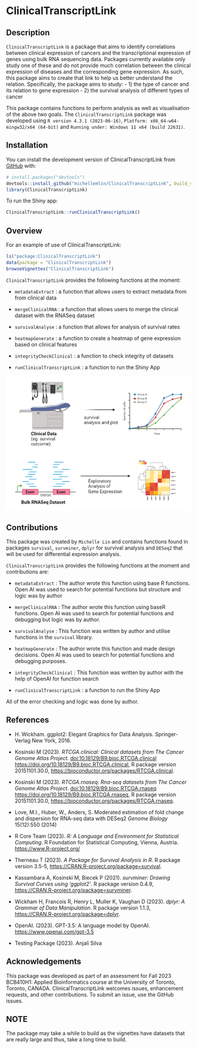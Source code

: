 
<!-- README.md is generated from README.Rmd. Please edit that file -->

# ClinicalTranscriptLink

<!-- badges: start -->
<!-- badges: end -->

## Description

`ClinicalTranscriptLink` is a package that aims to identify correlations
between clinical expression of cancers and the transcriptional
expression of genes using bulk RNA sequencing data. Packages currently
available only study one of these and do not provide much correlation
between the clinical expression of diseases and the corresponding gene
expression. As such, this package aims to create that link to help us
better understand the relation. Specifically, the package aims to
study: - 1) the type of cancer and its relation to gene expression - 2)
the survival analysis of different types of cancer

This package contains functions to perform analysis as well as
visualisation of the above two goals. The `ClinicalTranscriptLink`
package was developed using `R version 4.3.1 (2023-06-16)`,
`Platform: x86_64-w64-mingw32/x64 (64-bit)` and
`Running under: Windows 11 x64 (build 22631)`.

## Installation

You can install the development version of ClinicalTranscriptLink from
[GitHub](https://github.com/) with:

``` r
# install.packages("devtools")
devtools::install_github("michellemlin/ClinicalTranscriptLink", build_vignettes = TRUE)
library(ClinicalTranscriptLink)
```

To run the Shiny app:

``` r
ClinicalTranscriptLink::runClinicalTranscriptLink()
```

## Overview

For an example of use of ClinicalTranscriptLink:

``` r
ls("package:ClinicalTranscriptLink")
data(package = "ClinicalTranscriptLink") 
browseVignettes("ClinicalTranscriptLink")
```

`ClinicalTranscriptLink` provides the following functions at the moment:

- `metadataExtract` : a function that allows users to extract metadata
  from from clinical data

- `mergeClinicalRNA` : a function that allows users to merge the
  clinical dataset with the RNASeq dataset

- `survivalAnalyse` : a function that allows for analysis of survival
  rates

- `heatmapGenerate` : a function to create a heatmap of gene expression
  based on clinical features

- `integrityCheckClinical` : a function to check integrity of datasets

- `runClinicalTranscriptLink` : a function to run the Shiny App

![](./MichellePackageOverview.png)

## Contributions

This package was created by `Michelle Lin` and contains functions found
in packages `survival`, `survminer`, `dplyr` for survival analysis and
`DESeq2` that will be used for differential expression analysis.

`ClinicalTranscriptLink` provides the following functions at the moment
and contributions are:

- `metadataExtract` : The author wrote this function using base R
  functions. Open AI was used to search for potential functions but
  structure and logic was by author

- `mergeClinicalRNA` : The author wrote this function using baseR
  functions. Open AI was used to search for potential functions and
  debugging but logic was by author.

- `survivalAnalyse` : This function was written by author and utilise
  functions in the `survival` library.

- `heatmapGenerate` : The author wrote this function and made design
  decisions. Open AI was used to search for potential functions and
  debugging purposes.

- `integrityCheckClinical` : This function was written by author with
  the help of OpenAI for function search

- `runClinicalTranscriptLink` : a function to run the Shiny App

All of the error checking and logic was done by author.

## References

- H. Wickham. ggplot2: Elegant Graphics for Data Analysis.
  Springer-Verlag New York, 2016.

- Kosinski M (2023). *RTCGA.clinical: Clinical datasets from The Cancer
  Genome Atlas Project*. <doi:10.18129/B9.bioc.RTCGA.clinical>
  <https://doi.org/10.18129/B9.bioc.RTCGA.clinical>, R package version
  20151101.30.0, <https://bioconductor.org/packages/RTCGA.clinical>.

- Kosinski M (2023). *RTCGA.rnaseq: Rna-seq datasets from The Cancer
  Genome Atlas Project*. <doi:10.18129/B9.bioc.RTCGA.rnaseq>
  <https://doi.org/10.18129/B9.bioc.RTCGA.rnaseq>, R package version
  20151101.30.0, <https://bioconductor.org/packages/RTCGA.rnaseq>.

- Love, M.I., Huber, W., Anders, S. Moderated estimation of fold change
  and dispersion for RNA-seq data with DESeq2 *Genome Biology*
  15(12):550 (2014)

- R Core Team (2023). *R: A Language and Environment for Statistical
  Computing*. R Foundation for Statistical Computing, Vienna, Austria.
  <https://www.R-project.org/>

- Therneau T (2023). *A Package for Survival Analysis in R*. R package
  version 3.5-5, <https://CRAN.R-project.org/package=survival>.

- Kassambara A, Kosinski M, Biecek P (2021). *survminer: Drawing
  Survival Curves using ‘ggplot2’*. R package version 0.4.9,
  <https://CRAN.R-project.org/package=survminer>.

- Wickham H, Francois R, Henry L, Muller K, Vaughan D (2023). *dplyr: A
  Grammar of Data Manipulation*. R package version 1.1.3,
  <https://CRAN.R-project.org/package=dplyr>.

- OpenAI. (2023). GPT-3.5: A language model by OpenAI.
  <https://www.openai.com/gpt-3.5>

- Testing Package (2023). Anjali Silva

## Acknowledgements

This package was developed as part of an assessment for Fall 2023
BCB410H1: Applied Bioinformatics course at the University of Toronto,
Toronto, CANADA. ClinicalTranscriptLink welcomes issues, enhancement
requests, and other contributions. To submit an issue, use the GitHub
issues.

## NOTE

The package may take a while to build as the vignettes have datasets
that are really large and thus, take a long time to build.

